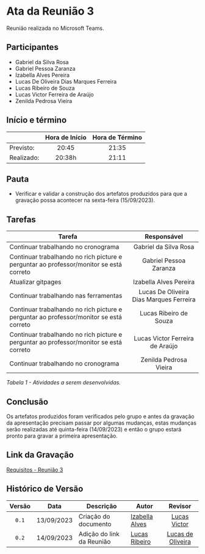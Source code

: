 # Ata da Reunião 3 

Reunião realizada no Microsoft Teams.

## Participantes

* Gabriel da Silva Rosa          
* Gabriel Pessoa Zaranza         
* Izabella Alves Pereira
* Lucas De Oliveira Dias Marques Ferreira     
* Lucas Ribeiro de Souza         
* Lucas Victor Ferreira de Araújo
* Zenilda Pedrosa Vieira         
  
## Início e término

|	             |Hora de Início  |Hora de Término  |
|--------------|:--------------:|:---------------:|
|Previsto:     |    20:45       |        21:35   |
|Realizado:    |     20:38h      |       21:11    |

## Pauta

- Verificar e validar a construção dos artefatos produzidos para que a gravação possa acontecer na sexta-feira (15/09/2023).

## Tarefas

|Tarefa                                          |Responsável                    |
|------------------------------------------------|:-----------------------------:|
|Continuar trabalhando no cronograma|Gabriel da Silva Rosa                   |
|Continuar trabalhando no rich picture e perguntar ao professor/monitor se está correto|Gabriel Pessoa Zaranza                  |
|Atualizar gitpages|Izabella Alves Pereira                  |
|Continuar trabalhando nas ferramentas|Lucas De Oliveira Dias Marques Ferreira |
|Continuar trabalhando no rich picture e perguntar ao professor/monitor se está correto|Lucas Ribeiro de Souza                  |
|Continuar trabalhando no rich picture e perguntar ao professor/monitor se está correto|Lucas Victor Ferreira de Araújo         |
|Continuar trabalhando no cronograma|Zenilda Pedrosa Vieira                  |


*Tabela 1 - Atividades a serem desenvolvidas.*

## Conclusão

Os artefatos produzidos foram verificados pelo grupo e antes da gravação da apresentação precisam passar por algumas mudanças, estas mudanças serão realizadas até quinta-feira (14/09/2023) e então o grupo estará pronto para gravar a primeira apresentação.

## Link da Gravação

[Requisitos - Reunião 3](https://youtu.be/S9Gixpjzoy0)

## Histórico de Versão

|Versão|Data|Descrição|Autor|Revisor|
|:----:|----|---------|-----|:-------:|
|`0.1`|13/09/2023|Criação do documento|[Izabella Alves](https://github.com/izabellaalves)|[Lucas Victor](https://github.com/Lucas13032003)|
|`0.2`|14/09/2023|Adição do link da Reunião|[Lucas Ribeiro](https://github.com/lucassouzs)|[Lucas de Oliveira](https://github.com/LucasOliveiraDiasMarquesFerreira)|
